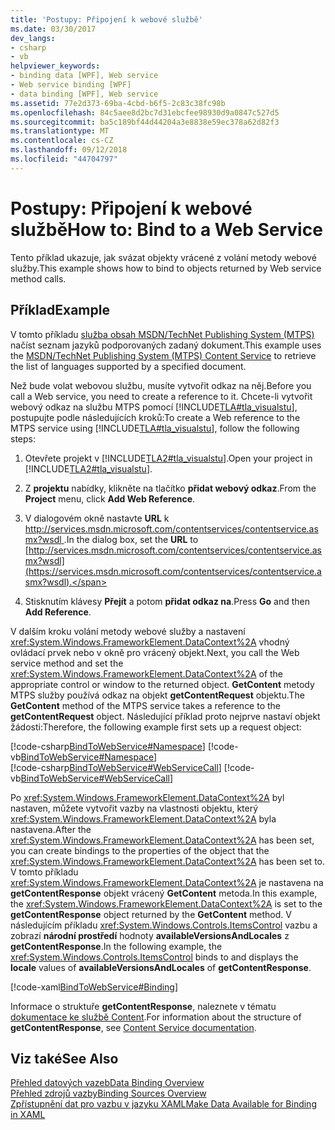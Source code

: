```yaml
---
title: 'Postupy: Připojení k webové službě'
ms.date: 03/30/2017
dev_langs:
- csharp
- vb
helpviewer_keywords:
- binding data [WPF], Web service
- Web service binding [WPF]
- data binding [WPF], Web service
ms.assetid: 77e2d373-69ba-4cbd-b6f5-2c83c38fc98b
ms.openlocfilehash: 84c5aee8d2bc7d31ebcfee98930d9a0847c527d5
ms.sourcegitcommit: ba5c189bf44d44204a3e8838e59ec378a62d82f3
ms.translationtype: MT
ms.contentlocale: cs-CZ
ms.lasthandoff: 09/12/2018
ms.locfileid: "44704797"
---
```

# <a name="how-to-bind-to-a-web-service"></a><span data-ttu-id="71bb0-102">Postupy: Připojení k webové službě</span><span class="sxs-lookup"><span data-stu-id="71bb0-102">How to: Bind to a Web Service</span></span>
<span data-ttu-id="71bb0-103">Tento příklad ukazuje, jak svázat objekty vrácené z volání metody webové služby.</span><span class="sxs-lookup"><span data-stu-id="71bb0-103">This example shows how to bind to objects returned by Web service method calls.</span></span>  
  
## <a name="example"></a><span data-ttu-id="71bb0-104">Příklad</span><span class="sxs-lookup"><span data-stu-id="71bb0-104">Example</span></span>  
 <span data-ttu-id="71bb0-105">V tomto příkladu [služba obsah MSDN/TechNet Publishing System (MTPS)](https://go.microsoft.com/fwlink/?LinkId=95677) načíst seznam jazyků podporovaných zadaný dokument.</span><span class="sxs-lookup"><span data-stu-id="71bb0-105">This example uses the [MSDN/TechNet Publishing System (MTPS) Content Service](https://go.microsoft.com/fwlink/?LinkId=95677) to retrieve the list of languages supported by a specified document.</span></span>  
  
 <span data-ttu-id="71bb0-106">Než bude volat webovou službu, musíte vytvořit odkaz na něj.</span><span class="sxs-lookup"><span data-stu-id="71bb0-106">Before you call a Web service, you need to create a reference to it.</span></span> <span data-ttu-id="71bb0-107">Chcete-li vytvořit webový odkaz na službu MTPS pomocí [!INCLUDE[TLA#tla_visualstu](../../../../includes/tlasharptla-visualstu-md.md)], postupujte podle následujících kroků:</span><span class="sxs-lookup"><span data-stu-id="71bb0-107">To create a Web reference to the MTPS service using [!INCLUDE[TLA#tla_visualstu](../../../../includes/tlasharptla-visualstu-md.md)], follow the following steps:</span></span>  
  
1.  <span data-ttu-id="71bb0-108">Otevřete projekt v [!INCLUDE[TLA2#tla_visualstu](../../../../includes/tla2sharptla-visualstu-md.md)].</span><span class="sxs-lookup"><span data-stu-id="71bb0-108">Open your project in [!INCLUDE[TLA2#tla_visualstu](../../../../includes/tla2sharptla-visualstu-md.md)].</span></span>  
  
2.  <span data-ttu-id="71bb0-109">Z **projektu** nabídky, klikněte na tlačítko **přidat webový odkaz**.</span><span class="sxs-lookup"><span data-stu-id="71bb0-109">From the **Project** menu, click **Add Web Reference**.</span></span>  
  
3.  <span data-ttu-id="71bb0-110">V dialogovém okně nastavte **URL** k [ http://services.msdn.microsoft.com/contentservices/contentservice.asmx?wsdl ](https://services.msdn.microsoft.com/contentservices/contentservice.asmx?wsdl).</span><span class="sxs-lookup"><span data-stu-id="71bb0-110">In the dialog box, set the **URL** to [http://services.msdn.microsoft.com/contentservices/contentservice.asmx?wsdl](https://services.msdn.microsoft.com/contentservices/contentservice.asmx?wsdl).</span></span>  
  
4.  <span data-ttu-id="71bb0-111">Stisknutím klávesy **Přejít** a potom **přidat odkaz na**.</span><span class="sxs-lookup"><span data-stu-id="71bb0-111">Press **Go** and then **Add Reference**.</span></span>  
  
 <span data-ttu-id="71bb0-112">V dalším kroku volání metody webové služby a nastavení <xref:System.Windows.FrameworkElement.DataContext%2A> vhodný ovládací prvek nebo v okně pro vrácený objekt.</span><span class="sxs-lookup"><span data-stu-id="71bb0-112">Next, you call the Web service method and set the <xref:System.Windows.FrameworkElement.DataContext%2A> of the appropriate control or window to the returned object.</span></span> <span data-ttu-id="71bb0-113">**GetContent** metody MTPS služby používá odkaz na objekt **getContentRequest** objektu.</span><span class="sxs-lookup"><span data-stu-id="71bb0-113">The **GetContent** method of the MTPS service takes a reference to the **getContentRequest** object.</span></span> <span data-ttu-id="71bb0-114">Následující příklad proto nejprve nastaví objekt žádosti:</span><span class="sxs-lookup"><span data-stu-id="71bb0-114">Therefore, the following example first sets up a request object:</span></span>  
  
 [!code-csharp[BindToWebService#Namespace](../../../../samples/snippets/csharp/VS_Snippets_Wpf/BindToWebService/CSharp/Window1.xaml.cs#namespace)]
 [!code-vb[BindToWebService#Namespace](../../../../samples/snippets/visualbasic/VS_Snippets_Wpf/BindToWebService/VisualBasic/Window1.xaml.vb#namespace)]  
[!code-csharp[BindToWebService#WebServiceCall](../../../../samples/snippets/csharp/VS_Snippets_Wpf/BindToWebService/CSharp/Window1.xaml.cs#webservicecall)]
[!code-vb[BindToWebService#WebServiceCall](../../../../samples/snippets/visualbasic/VS_Snippets_Wpf/BindToWebService/VisualBasic/Window1.xaml.vb#webservicecall)]  
  
 <span data-ttu-id="71bb0-115">Po <xref:System.Windows.FrameworkElement.DataContext%2A> byl nastaven, můžete vytvořit vazby na vlastnosti objektu, který <xref:System.Windows.FrameworkElement.DataContext%2A> byla nastavena.</span><span class="sxs-lookup"><span data-stu-id="71bb0-115">After the <xref:System.Windows.FrameworkElement.DataContext%2A> has been set, you can create bindings to the properties of the object that the <xref:System.Windows.FrameworkElement.DataContext%2A> has been set to.</span></span> <span data-ttu-id="71bb0-116">V tomto příkladu <xref:System.Windows.FrameworkElement.DataContext%2A> je nastavena na **getContentResponse** objekt vrácený **GetContent** metoda.</span><span class="sxs-lookup"><span data-stu-id="71bb0-116">In this example, the <xref:System.Windows.FrameworkElement.DataContext%2A> is set to the **getContentResponse** object returned by the **GetContent** method.</span></span> <span data-ttu-id="71bb0-117">V následujícím příkladu <xref:System.Windows.Controls.ItemsControl> vazbu a zobrazí **národní prostředí** hodnoty **availableVersionsAndLocales** z **getContentResponse**.</span><span class="sxs-lookup"><span data-stu-id="71bb0-117">In the following example, the <xref:System.Windows.Controls.ItemsControl> binds to and displays the **locale** values of **availableVersionsAndLocales** of **getContentResponse**.</span></span>  
  
 [!code-xaml[BindToWebService#Binding](../../../../samples/snippets/csharp/VS_Snippets_Wpf/BindToWebService/CSharp/Window1.xaml#binding)]  
  
 <span data-ttu-id="71bb0-118">Informace o struktuře **getContentResponse**, naleznete v tématu [dokumentace ke službě Content](https://services.msdn.microsoft.com/ContentServices/ContentService.asmx).</span><span class="sxs-lookup"><span data-stu-id="71bb0-118">For information about the structure of **getContentResponse**, see [Content Service documentation](https://services.msdn.microsoft.com/ContentServices/ContentService.asmx).</span></span>  
  
## <a name="see-also"></a><span data-ttu-id="71bb0-119">Viz také</span><span class="sxs-lookup"><span data-stu-id="71bb0-119">See Also</span></span>  
 [<span data-ttu-id="71bb0-120">Přehled datových vazeb</span><span class="sxs-lookup"><span data-stu-id="71bb0-120">Data Binding Overview</span></span>](../../../../docs/framework/wpf/data/data-binding-overview.md)  
 [<span data-ttu-id="71bb0-121">Přehled zdrojů vazby</span><span class="sxs-lookup"><span data-stu-id="71bb0-121">Binding Sources Overview</span></span>](../../../../docs/framework/wpf/data/binding-sources-overview.md)  
 [<span data-ttu-id="71bb0-122">Zpřístupnění dat pro vazbu v jazyku XAML</span><span class="sxs-lookup"><span data-stu-id="71bb0-122">Make Data Available for Binding in XAML</span></span>](../../../../docs/framework/wpf/data/how-to-make-data-available-for-binding-in-xaml.md)
